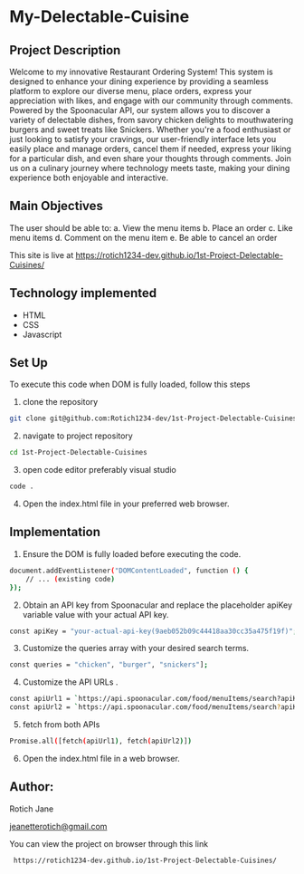 # My-Delectable-Cuisine
## Project Description

Welcome to my innovative Restaurant Ordering System! This system is designed to enhance your dining experience by providing a seamless platform to explore our diverse menu, place orders, express your appreciation with likes, and engage with our community through comments. Powered by the Spoonacular API, our system allows you to discover a variety of delectable dishes, from savory chicken delights to mouthwatering burgers and sweet treats like Snickers. Whether you're a food enthusiast or just looking to satisfy your cravings, our user-friendly interface lets you easily place and manage orders, cancel them if needed, express your liking for a particular dish, and even share your thoughts through comments. Join us on a culinary journey where technology meets taste, making your dining experience both enjoyable and interactive.

## Main Objectives
The user should be able to:
a. View the menu items
b. Place an order
c. Like menu items
d. Comment on the menu item
e. Be able to cancel an order

This site is live at https://rotich1234-dev.github.io/1st-Project-Delectable-Cuisines/

## Technology implemented
- HTML
- CSS
- Javascript


## Set Up

To execute this code when DOM is fully loaded, follow this steps
1. clone the repository
```bash
git clone git@github.com:Rotich1234-dev/1st-Project-Delectable-Cuisines.git
```
2. navigate to project repository
```bash
cd 1st-Project-Delectable-Cuisines
```
3. open code editor preferably visual studio
```bash
code .
```
4. Open the index.html file in your preferred web browser.

## Implementation

1. Ensure the DOM is fully loaded before executing the code.
```bash
document.addEventListener("DOMContentLoaded", function () {
    // ... (existing code)
});
```

2. Obtain an API key from Spoonacular and replace the placeholder apiKey variable value with your actual API key.
```bash
const apiKey = "your-actual-api-key(9aeb052b09c44418aa30cc35a475f19f)";
```

3. Customize the queries array with your desired search terms.
```bash
const queries = "chicken", "burger", "snickers"];
```

4. Customize the API URLs .

``` bash
const apiUrl1 = `https://api.spoonacular.com/food/menuItems/search?apiKey=${apiKey}&query=${queries.join("&query=")}`;
const apiUrl2 = `https://api.spoonacular.com/food/menuItems/search?apiKey=${apiKey}&query=${queries.join("&query=")}`;
```
5. fetch from both APIs 
```bash
Promise.all([fetch(apiUrl1), fetch(apiUrl2)])
```

6. Open the index.html file in a web browser.



## Author:
Rotich Jane 

jeanetterotich@gmail.com


You can view the project on browser through this link
```bash
 https://rotich1234-dev.github.io/1st-Project-Delectable-Cuisines/
```